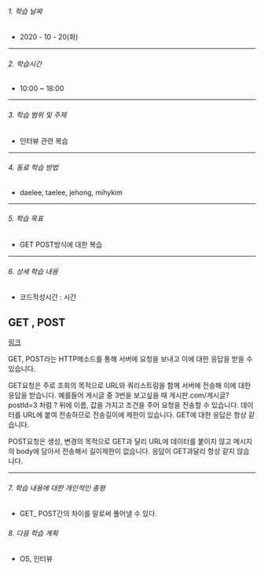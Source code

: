 

###### 1. 학습 날짜

- 2020 - 10 - 20(화)

---

###### 2. 학습시간

- 10:00 ~ 18:00

---

###### 3. 학습 범위 및 주제

- 인터뷰 관련 복습

---

###### 4. 동료 학습 방법 

- daelee, taelee, jehong, mihykim

---

###### 5. 학습 목표 

- GET POST방식에 대한 복습

---

###### 6. 상세 학습 내용

- 코드작성시간 :  시간

## GET , POST

[링크](https://github.com/Kraken-Addicts/HTTP-The-Definitive-Guide/issues/11)

GET, POST라는 HTTP메소드를 통해 서버에 요청을 보내고 이에 대한 응답을 받을 수 있습니다.

GET요청은 주로 조회의 목적으로 URL와 쿼리스트링을 함께 서버에 전송해 이에 대한 응답을 받습니다. 예를들어 게시글 중 3번을 보고싶을 때 게시판.com/게시글?postId=3 처럼 ? 뒤에 이름, 값을 가지고 조건을 주어 요청을 전송할 수 있습니다. 데이터를 URL에 붙여 전송하므로 전송길이에 제한이 있습니다. GET에 대한 응답은 항상 같습니다.

POST요청은 생성, 변경의 목적으로 GET과 달리 URL에 데이터를 붙이지 않고 메시지의 body에 담아서 전송해서 길이제한이 없습니다. 응답이 GET과달리 항상 같지 않습니다.



---

###### 7. 학습 내용에 대한 개인적인 총평

- GET_ POST간의 차이를 말로써 풀어낼 수 있다.

###### 8. 다음 학습 계획

- OS, 인터뷰